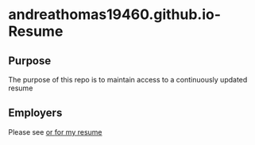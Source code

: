 # andreathomas19460.github.io-Resume

## Purpose 

The purpose of this repo is to maintain access to a continuously updated resume

## Employers

Please see <a href="pdfs/AndreaThomasResume.pdf"> or <a href="AndreaThomasResume.docx"> for my resume